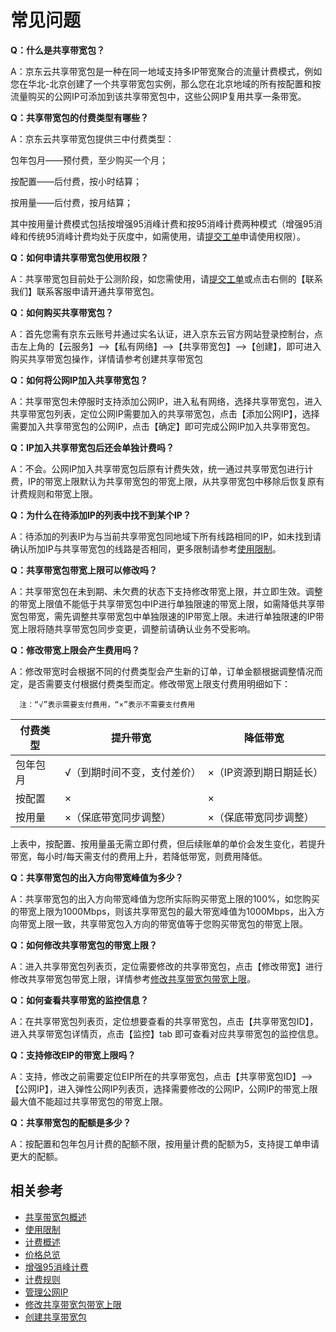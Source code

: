 # 常见问题

**Q：什么是共享带宽包？**

A：京东云共享带宽包是一种在同一地域支持多IP带宽聚合的流量计费模式，例如您在华北-北京创建了一个共享带宽包实例，那么您在北京地域的所有按配置和按流量购买的公网IP可添加到该共享带宽包中，这些公网IP复用共享一条带宽。

**Q：共享带宽包的付费类型有哪些？**

A：京东云共享带宽包提供三中付费类型：

包年包月——预付费，至少购买一个月；

按配置——后付费，按小时结算；

按用量——后付费，按月结算；

其中按用量计费模式包括按增强95消峰计费和按95消峰计费两种模式（增强95消峰和传统95消峰计费均处于灰度中，如需使用，请[提交工单](https://ticket.jdcloud.com/applyorder/submit)申请使用权限）。

**Q：如何申请共享带宽包使用权限？**

A：共享带宽包目前处于公测阶段，如您需使用，请[提交工单](https://ticket.jdcloud.com/applyorder/submit)或点击右侧的【联系我们】联系客服申请开通共享带宽包。


**Q：如何购买共享带宽包？**

A：首先您需有京东云账号并通过实名认证，进入京东云官方网站登录控制台，点击左上角的【云服务】-->【私有网络】-->【共享带宽包】-->【创建】，即可进入购买共享带宽包操作，详情请参考创建共享带宽包

**Q：如何将公网IP加入共享带宽包？**

A：共享带宽包未停服时支持添加公网IP，进入私有网络，选择共享带宽包，进入共享带宽包列表，定位公网IP需要加入的共享带宽包，点击【添加公网IP】，选择需要加入共享带宽包的公网IP，点击【确定】即可完成公网IP加入共享带宽包。

**Q：IP加入共享带宽包后还会单独计费吗？**

A：不会。公网IP加入共享带宽包后原有计费失效，统一通过共享带宽包进行计费，IP的带宽上限默认为共享带宽包的带宽上限，从共享带宽包中移除后恢复原有计费规则和带宽上限。

**Q：为什么在待添加IP的列表中找不到某个IP？**

A：待添加的列表IP为与当前共享带宽包同地域下所有线路相同的IP，如未找到请确认所加IP与共享带宽包的线路是否相同，更多限制请参考[使用限制](../Introduction/Restrictions.md)。

**Q：共享带宽包带宽上限可以修改吗？**

A：共享带宽包在未到期、未欠费的状态下支持修改带宽上限，并立即生效。调整的带宽上限值不能低于共享带宽包中IP进行单独限速的带宽上限，如需降低共享带宽包带宽，需先调整共享带宽包中单独限速的IP带宽上限。未进行单独限速的IP带宽上限将随共享带宽包同步变更，调整前请确认业务不受影响。

**Q：修改带宽上限会产生费用吗？**

A：修改带宽时会根据不同的付费类型会产生新的订单，订单金额根据调整情况而定，是否需要支付根据付费类型而定。修改带宽上限支付费用明细如下：
      
      注：“√”表示需要支付费用，“×”表示不需要支付费用
      
|付费类型 | 提升带宽|降低带宽|
| --- | --- | --- |
|包年包月 | √（到期时间不变，支付差价）|×（IP资源到期日期延长）|
|按配置 | ×|×|
|按用量 | ×（保底带宽同步调整）|×（保底带宽同步调整）|

上表中，按配置、按用量虽无需立即付费，但后续账单的单价会发生变化，若提升带宽，每小时/每天需支付的费用上升，若降低带宽，则费用降低。

**Q：共享带宽包的出入方向带宽峰值为多少？**

A：共享带宽包的出入方向带宽峰值为您所实际购买带宽上限的100%，如您购买的带宽上限为1000Mbps，则该共享带宽包的最大带宽峰值为1000Mbps，出入方向带宽上限一致，共享带宽包入方向的带宽值等于您购买带宽包的带宽上限。

**Q：如何修改共享带宽包的带宽上限？**

A：进入共享带宽包列表页，定位需要修改的共享带宽包，点击【修改带宽】进行修改共享带宽包带宽上限，详情参考[修改共享带宽包带宽上限](../Operation-Guide/Modify-Bwp.md)。


**Q：如何查看共享带宽的监控信息？**

A：在共享带宽包列表页，定位想要查看的共享带宽包，点击【共享带宽包ID】，进入共享带宽包详情页，点击【监控】tab 即可查看对应共享带宽包的监控信息。

**Q：支持修改EIP的带宽上限吗？**

A：支持，修改之前需要定位EIP所在的共享带宽包，点击【共享带宽包ID】-->【公网IP】，进入弹性公网IP列表页，选择需要修改的公网IP，公网IP的带宽上限最大值不能超过共享带宽包的带宽上限。

**Q：共享带宽包的配额是多少？**

A：按配置和包年包月计费的配额不限，按用量计费的配额为5，支持提工单申请更大的配额。

## 相关参考
- [共享带宽包概述](../Introductions/Product-Overview.md)
- [使用限制](../Introduction/Restrictions.md)
- [计费概述](../Pricing/Billing-Overview.md)
- [价格总览](../Pricing/Price-Overview.md)
- [增强95消峰计费](../Pricing/Charge-By-Usage/Enhance95th-Eliminate.md)
- [计费规则](../Pricing/Billed-Rules.md)
- [管理公网IP](../Getting-Started/Manage-Public-IP.md)
- [修改共享带宽包带宽上限](../Operation-Guide/Modify-Bwp.md)
- [创建共享带宽包](../Operation-Guide/Create-Bwp.md)
